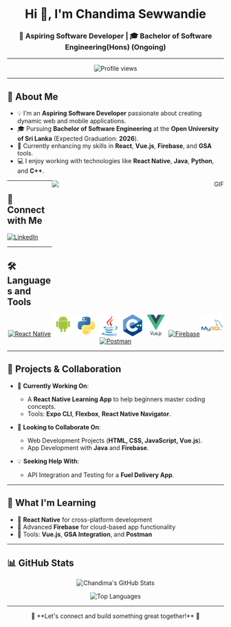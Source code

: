 <h1 align="center">Hi 👋, I'm Chandima Sewwandie</h1>
<h3 align="center">🚀 Aspiring Software Developer | 🎓 Bachelor of Software Engineering(Hons) (Ongoing)</h3>

---

<p align="center">
    <img src="https://komarev.com/ghpvc/?username=kdcssewwandie&label=Profile%20views&color=0e75b6&style=flat" alt="Profile views"/>
</p>

---

## 🎯 **About Me**

- 💡 I’m an **Aspiring Software Developer** passionate about creating dynamic web and mobile applications.  
- 🎓 Pursuing **Bachelor of Software Engineering** at the **Open University of Sri Lanka** (Expected Graduation: **2026**).  
- 🌱 Currently enhancing my skills in **React**, **Vue.js**, **Firebase**, and **GSA** tools.  
- 💻 I enjoy working with technologies like **React Native**, **Java**, **Python**, and **C++**.  

<a target="_blank" align="right">
  <img align="right" top="500" height="300" width="400" alt="GIF" src="https://cdn.dribbble.com/users/730703/screenshots/6581243/avento.gif">
</a>

---

## 🔗 **Connect with Me**
<p align="left">
    <a href="https://linkedin.com/in/chandima sewvandi" target="_blank">
        <img src="https://img.shields.io/badge/LinkedIn-0A66C2?logo=linkedin&logoColor=white" alt="LinkedIn"/>
    </a>
</p>

---

## 🛠️ **Languages and Tools**  
<p align="center">
    <a href="https://reactnative.dev/" target="_blank"><img src="https://reactnative.dev/img/header_logo.svg" alt="React Native" width="50" height="50"/></a>
    <a href="https://developer.android.com" target="_blank"><img src="https://raw.githubusercontent.com/devicons/devicon/master/icons/android/android-original-wordmark.svg" alt="Android" width="50" height="50"/></a>
    <a href="https://www.python.org" target="_blank"><img src="https://raw.githubusercontent.com/devicons/devicon/master/icons/python/python-original.svg" alt="Python" width="50" height="50"/></a>
    <a href="https://www.java.com" target="_blank"><img src="https://raw.githubusercontent.com/devicons/devicon/master/icons/java/java-original.svg" alt="Java" width="50" height="50"/></a>
    <a href="https://www.w3schools.com/cpp/" target="_blank"><img src="https://raw.githubusercontent.com/devicons/devicon/master/icons/cplusplus/cplusplus-original.svg" alt="C++" width="50" height="50"/></a>
    <a href="https://vuejs.org/" target="_blank"><img src="https://raw.githubusercontent.com/devicons/devicon/master/icons/vuejs/vuejs-original-wordmark.svg" alt="Vue.js" width="50" height="50"/></a>
    <a href="https://firebase.google.com/" target="_blank"><img src="https://www.vectorlogo.zone/logos/firebase/firebase-icon.svg" alt="Firebase" width="50" height="50"/></a>
    <a href="https://www.mysql.com/" target="_blank"><img src="https://raw.githubusercontent.com/devicons/devicon/master/icons/mysql/mysql-original-wordmark.svg" alt="MySQL" width="50" height="50"/></a>
    <a href="https://www.postman.com/" target="_blank"><img src="https://www.vectorlogo.zone/logos/getpostman/getpostman-icon.svg" alt="Postman" width="50" height="50"/></a>
   
</p>

---

## 🚀 **Projects & Collaboration**

- 🌟 **Currently Working On**:  
   - A **React Native Learning App** to help beginners master coding concepts.  
   - Tools: **Expo CLI**, **Flexbox**, **React Native Navigator**.  

- 🤝 **Looking to Collaborate On**:  
   - Web Development Projects (**HTML, CSS, JavaScript, Vue.js**).  
   - App Development with **Java** and **Firebase**.  

- 💡 **Seeking Help With**:  
   - API Integration and Testing for a **Fuel Delivery App**.  

---

## 🎨 **What I'm Learning**
- 🔹 **React Native** for cross-platform development  
- 🔹 Advanced **Firebase** for cloud-based app functionality  
- 🔹 Tools: **Vue.js**, **GSA Integration**, and **Postman**  

---

## 📊 **GitHub Stats**

<p align="center">
  <img src="https://github-readme-stats.vercel.app/api?username=kdcssewwandie&show_icons=true&theme=radical" alt="Chandima's GitHub Stats" />
</p>

<p align="center">
  <img src="https://github-readme-stats.vercel.app/api/top-langs/?username=kdcssewwandie&layout=compact&theme=radical" alt="Top Languages" />
</p>

---

<p align="center">
    🎯 **Let's connect and build something great together!** 🚀  
</p>
